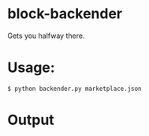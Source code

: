 # block-backender
 Gets you halfway there.

# Usage:

`$ python backender.py marketplace.json`

# Output
